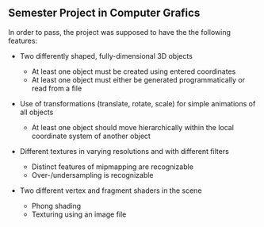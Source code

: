 ## Semester Project in Computer Grafics

In order to pass, the project was supposed to have the the following features:

- Two differently shaped, fully-dimensional 3D objects
  - At least one object must be created using entered coordinates
  - At least one object must either be generated programmatically or read from a file

- Use of transformations (translate, rotate, scale) for simple animations of all objects
  - At least one object should move hierarchically within the local coordinate system of another object

- Different textures in varying resolutions and with different filters
  - Distinct features of mipmapping are recognizable
  - Over-/undersampling is recognizable

- Two different vertex and fragment shaders in the scene
  - Phong shading
  - Texturing using an image file
